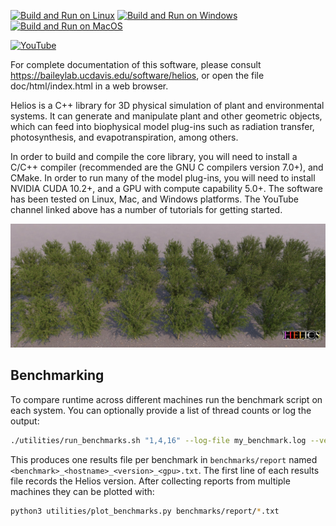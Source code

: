 [![Build and Run on Linux](https://github.com/PlantSimulationLab/Helios/actions/workflows/linux_selftests.yaml/badge.svg?branch=master)](https://github.com/PlantSimulationLab/Helios/actions/workflows/linux_selftests.yaml) [![Build and Run on Windows](https://github.com/PlantSimulationLab/Helios/actions/workflows/windows_selftests.yaml/badge.svg?branch=master)](https://github.com/PlantSimulationLab/Helios/actions/workflows/windows_selftests.yaml) [![Build and Run on MacOS](https://github.com/PlantSimulationLab/Helios/actions/workflows/mac_selftests.yaml/badge.svg?branch=master)](https://github.com/PlantSimulationLab/Helios/actions/workflows/mac_selftests.yaml)

[![YouTube](https://img.shields.io/badge/YouTube-FF0000?style=for-the-badge&logo=youtube&logoColor=white)](https://www.youtube.com/channel/UCUlyE4rKNGokwH5a-TioS0A)

For complete documentation of this software, please consult <a href="https://baileylab.ucdavis.edu/software/helios">https://baileylab.ucdavis.edu/software/helios, or open the file doc/html/index.html in a web browser.

Helios is a C++ library for 3D physical simulation of plant and environmental systems. It can generate and manipulate plant and other geometric objects, which can feed into biophysical model plug-ins such as radiation transfer, photosynthesis, and evapotranspiration, among others. 

In order to build and compile the core library, you will need to install a C/C++ compiler (recommended are the GNU C compilers version 7.0+), and CMake. In order to run many of the model plug-ins, you will need to install NVIDIA CUDA 10.2+, and a GPU with compute capability 5.0+. The software has been tested on Linux, Mac, and Windows platforms. The YouTube channel linked above has a number of tutorials for getting started.

![Almond Reconstruction](doc/images/AlmondVarietyReconstruction.png)

## Benchmarking

To compare runtime across different machines run the benchmark script on each
system.  You can optionally provide a list of thread counts or log the output:

```bash
./utilities/run_benchmarks.sh "1,4,16" --log-file my_benchmark.log --verbose
```

This produces one results file per benchmark in `benchmarks/report` named
`<benchmark>_<hostname>_<version>_<gpu>.txt`. The first line of each
results file records the Helios version. After collecting reports from multiple
machines they can be plotted with:

```bash
python3 utilities/plot_benchmarks.py benchmarks/report/*.txt
```
